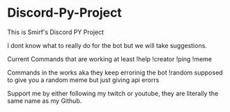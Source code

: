 # Discord-Py-Project
This is Smirf's Discord PY Project

I dont know what to really do for the bot but we will take suggestions.

Current Commands that are working at least
!help
!creator
!ping
!meme

Commands in the works aka they keep errorinig the bot
!random supposed to give you a random meme but just giving api erorrs


Support me by either following my twitch or youtube, they are literally the same name as my Github.
